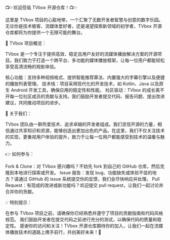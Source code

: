 
📺✨欢迎莅临 TVbox 开源仓库！📺✨

这里是 TVbox 项目的心脏地带，一个汇聚了无数开发者智慧与创意的数字乐园。无论你是技术极客、流媒体爱好者，还是渴望探索新领域的初学者，TVbox 开源仓库都将为你提供一个无限可能的舞台。

🌟 TVbox 项目概览：

TVbox 是一个专注于提供高效、稳定且用户友好的流媒体播放解决方案的开源项目。我们致力于打造一个跨平台、多功能的媒体播放框架，让每一位用户都能轻松享受高清流畅的观影体验。

核心功能：支持多种视频格式、提供智能推荐算法、内置强大的字幕引擎以及便捷的播放列表管理。
技术栈：项目采用现代化的开发技术，如 Kotlin、Java 以及原生 Android 开发工具，确保应用的稳定性和性能。
社区驱动：TVbox 的成长离不开每一位社区成员的贡献与支持。我们鼓励开发者提交代码、报告问题、提出改进建议，共同推动项目的进步。

🌈 关于我们：

TVbox 团队由一群热爱技术、追求卓越的开发者组成。我们坚信开源的力量，相信通过共享知识和资源，能够创造出更加出色的产品。在这里，我们不仅关注技术的实现，更重视用户体验的提升，致力于让每一位用户都能感受到技术的温暖与魅力。

👉 如何参与：

Fork & Clone：对 TVbox 感兴趣吗？不妨先 fork 到自己的 GitHub 仓库，然后克隆到本地进行探索或开发。
Issue 报告：发现 bug、功能缺失或体验不佳的地方？请通过 GitHub 的 issue 系统提交你的反馈，我们会尽快响应并处理。
Pull Request：有现成的改进或新功能吗？欢迎提交 pull request，让我们一起讨论并合并你的贡献。

💡 特别提示：

在参与 TVbox 项目之前，请确保你已经熟悉并遵守了项目的贡献指南和代码风格规范。
我们鼓励开发者在提交代码之前进行充分的测试，以确保代码的质量和稳定性。
感谢你的访问和关注！TVbox 开源仓库期待你的加入，让我们一起在流媒体播放技术的道路上携手前行，共创美好未来！🚀